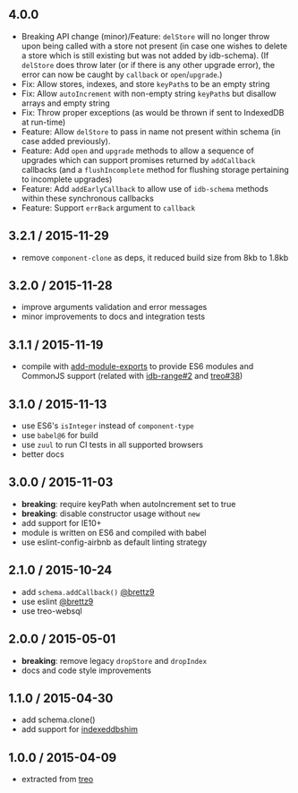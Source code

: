 ## 4.0.0

* Breaking API change (minor)/Feature: `delStore` will no longer throw upon
  being called with a store not present (in case one wishes to delete a store
  which is still existing but was not added by idb-schema). (If `delStore`
  does throw later (or if there is any other upgrade error), the error
  can now be caught by `callback` or `open`/`upgrade`.)
* Fix: Allow stores, indexes, and store `keyPath`s to be an empty string
* Fix: Allow `autoIncrement` with non-empty string `keyPath`s but disallow
  arrays and empty string
* Fix: Throw proper exceptions (as would be thrown if sent to IndexedDB at
  run-time)
* Feature: Allow `delStore` to pass in name not present within schema (in
  case added previously).
* Feature: Add `open` and `upgrade` methods to allow a sequence of upgrades
  which can support promises returned by `addCallback` callbacks (and a
  `flushIncomplete` method for flushing storage pertaining to incomplete
  upgrades)
* Feature: Add `addEarlyCallback` to allow use of `idb-schema` methods
  within these synchronous callbacks
* Feature: Support `errBack` argument to `callback`

## 3.2.1 / 2015-11-29

* remove `component-clone` as deps,
  it reduced build size from 8kb to 1.8kb

## 3.2.0 / 2015-11-28

* improve arguments validation and error messages
* minor improvements to docs and integration tests

## 3.1.1 / 2015-11-19

* compile with [add-module-exports](https://github.com/59naga/babel-plugin-add-module-exports) to provide ES6 modules and CommonJS support (related with [idb-range#2](https://github.com/treojs/idb-range/issues/2) and [treo#38](https://github.com/treojs/treo/pull/38))

## 3.1.0 / 2015-11-13

* use ES6's `isInteger` instead of `component-type`
* use `babel@6` for build
* use `zuul` to run CI tests in all supported browsers
* better docs

## 3.0.0 / 2015-11-03

* **breaking**: require keyPath when autoIncrement set to true
* **breaking**: disable constructor usage without `new`
* add support for IE10+
* module is written on ES6 and compiled with babel
* use eslint-config-airbnb as default linting strategy

## 2.1.0 / 2015-10-24

* add `schema.addCallback()` [@brettz9](https://github.com/brettz9)
* use eslint [@brettz9](https://github.com/brettz9)
* use treo-websql

## 2.0.0 / 2015-05-01

* **breaking**: remove legacy `dropStore` and `dropIndex`
* docs and code style improvements

## 1.1.0 / 2015-04-30

* add schema.clone()
* add support for [indexeddbshim](https://github.com/axemclion/IndexedDBShim)

## 1.0.0 / 2015-04-09

* extracted from [treo](http://treojs.com)
